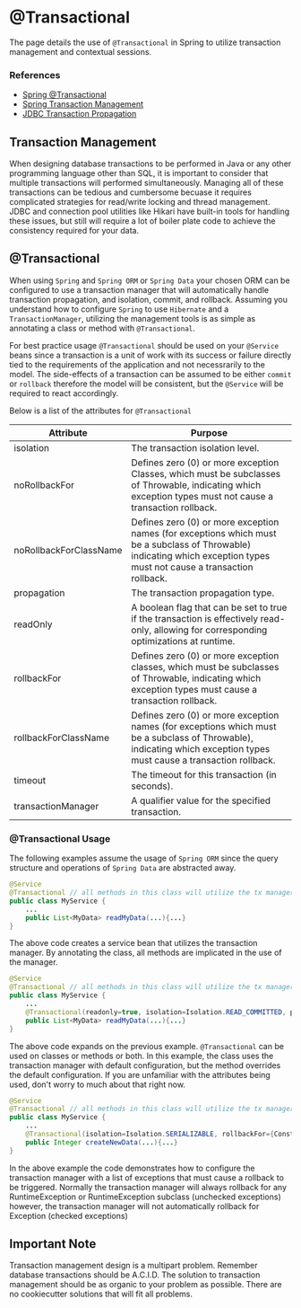 # @Transactional

The page details the use of `@Transactional` in Spring to utilize transaction management and contextual sessions.

### References

- [Spring @Transactional](https://docs.spring.io/spring-framework/docs/current/javadoc-api/org/springframework/transaction/annotation/Transactional.html)
- [Spring Transaction Management](https://docs.spring.io/spring-framework/docs/4.3.x/spring-framework-reference/html/transaction.html)
- [JDBC Transaction Propagation](https://docs.oracle.com/cd/A87860_01/doc/java.817/a83725/trans1.htm#1108707)

## Transaction Management

When designing database transactions to be performed in Java or any other programming language other than SQL, it is important to consider that multiple transactions will performed simultaneously. Managing all of these transactions can be tedious and cumbersome becuase it requires complicated strategies for read/write locking and thread management. JDBC and connection pool utilities like Hikari have built-in tools for handling these issues, but still will require a lot of boiler plate code to achieve the consistency required for your data.

## @Transactional

When using `Spring` and `Spring ORM` or `Spring Data` your chosen ORM can be configured to use a transaction manager that will automatically handle transaction propagation, and isolation, commit, and rollback. Assuming you understand how to configure `Spring` to use `Hibernate` and a `TransactionManager`, utilizing the management tools is as simple as annotating a class or method with `@Transactional`.

For best practice usage `@Transactional` should be used on your `@Service` beans since a transaction is a unit of work with its success or failure directly tied to the requirements of the application and not necessrarily to the model. The side-effects of a transaction can be assumed to be either `commit` or `rollback` therefore the model will be consistent, but the `@Service` will be required to react accordingly.

Below is a list of the attributes for `@Transactional`

| Attribute              | Purpose                                                                                                                                                                 |
| ---------------------- | ----------------------------------------------------------------------------------------------------------------------------------------------------------------------- |
| isolation              | The transaction isolation level.                                                                                                                                        |
| noRollbackFor          | Defines zero (0) or more exception Classes, which must be subclasses of Throwable, indicating which exception types must not cause a transaction rollback.              |
| noRollbackForClassName | Defines zero (0) or more exception names (for exceptions which must be a subclass of Throwable) indicating which exception types must not cause a transaction rollback. |
| propagation            | The transaction propagation type.                                                                                                                                       |
| readOnly               | A boolean flag that can be set to true if the transaction is effectively read-only, allowing for corresponding optimizations at runtime.                                |
| rollbackFor            | Defines zero (0) or more exception classes, which must be subclasses of Throwable, indicating which exception types must cause a transaction rollback.                  |
| rollbackForClassName   | Defines zero (0) or more exception names (for exceptions which must be a subclass of Throwable), indicating which exception types must cause a transaction rollback.    |
| timeout                | The timeout for this transaction (in seconds).                                                                                                                          |
| transactionManager     | A qualifier value for the specified transaction.                                                                                                                        |

### @Transactional Usage

The following examples assume the usage of `Spring ORM` since the query structure and operations of `Spring Data` are abstracted away.

```java
@Service
@Transactional // all methods in this class will utilize the tx manager and contextual sessions
public class MyService {
    ...
    public List<MyData> readMyData(...){...}
}
```

The above code creates a service bean that utilizes the transaction manager. By annotating the class, all methods are implicated in the use of the manager.

```java
@Service
@Transactional // all methods in this class will utilize the tx manager and contextual sessions with default configuration
public class MyService {
    ...
    @Transactional(readonly=true, isolation=Isolation.READ_COMMITTED, propagation=Propagation.NEVER) //override the default config
    public List<MyData> readMyData(...){...}
}
```

The above code expands on the previous example. `@Transactional` can be used on classes or methods or both. In this example, the class uses the transaction manager with default configuration, but the method overrides the default configuration. If you are unfamiliar with the attributes being used, don't worry to much about that right now.

```java
@Service
@Transactional // all methods in this class will utilize the tx manager and contextual sessions
public class MyService {
    ...
    @Transactional(isolation=Isolation.SERIALIZABLE, rollbackFor={ConstraintViolationException.class}, propagation=propagation.REQUIRES_NEW) // override when the transaction should rollback.
    public Integer createNewData(...){...}
}
```

In the above example the code demonstrates how to configure the transaction manager with a list of exceptions that must cause a rollback to be triggered. Normally the transaction manager will always rollback for any RuntimeException or RuntimeException subclass (unchecked exceptions) however, the transaction manager will not automatically rollback for Exception (checked exceptions)

## Important Note

Transaction management design is a multipart problem. Remember database transactions should be A.C.I.D. The solution to transaction management should be as organic to your problem as possible. There are no cookiecutter solutions that will fit all problems.
